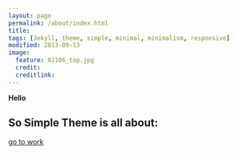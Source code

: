 ```yaml
---
layout: page
permalink: /about/index.html
title:  
tags: [Jekyll, theme, simple, minimal, minimalism, responsive]
modified: 2013-09-13
image:
  feature: 82106_top.jpg
  credit:  
  creditlink:  
---
```


 **Hello**

## So Simple Theme is all about:


<a markdown="0" href="{{ site.url }}/work" class="btn">go to work</a>

[^1]: Example: *domain.com/category-name/post-title*